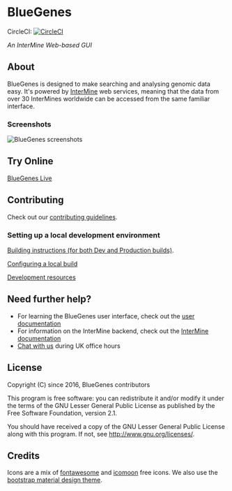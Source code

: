 

# BlueGenes

CircleCI: [![CircleCI](https://circleci.com/gh/intermine/bluegenes.svg?style=svg)](https://circleci.com/gh/intermine/bluegenes)

_An InterMine Web-based GUI_


## About

BlueGenes is designed to make searching and analysing genomic data easy. It's powered by [InterMine](http://intermine.org/) web services, meaning that the data from over 30 InterMines worldwide can be accessed from the same familiar interface.

### Screenshots

![BlueGenes screenshots](https://user-images.githubusercontent.com/3865590/114040064-2c814200-987b-11eb-8970-cb736eaede79.png)


## Try Online

[BlueGenes Live](http://bluegenes.apps.intermine.org/)


## Contributing

Check out our [contributing guidelines](https://github.com/intermine/bluegenes/blob/dev/CONTRIBUTING.md).


### Setting up a local development environment

[Building instructions (for both Dev and Production builds)](docs/building.md).

[Configuring a local build](docs/configuring.md)

[Development resources](docs/developing.md)


## Need further help?

- For learning the BlueGenes user interface, check out the [user documentation](http://intermine.org/intermine-user-docs/)
- For information on the InterMine backend, check out the [InterMine documentation](http://intermine.org/im-docs/)
- [Chat with us](http://chat.intermine.org) during UK office hours


## License

Copyright (C) since 2016, BlueGenes contributors

This program is free software: you can redistribute it and/or modify it under the terms of the GNU Lesser General Public License as published by the Free Software Foundation, version 2.1.

You should have received a copy of the GNU Lesser General Public License along with this program.
If not, see <http://www.gnu.org/licenses/>.

## Credits

Icons are a mix of [fontawesome](https://fontawesome.com/) and [icomoon](https://icomoon.io/) free icons. We also use the [bootstrap material design theme](https://mdbootstrap.com/).
